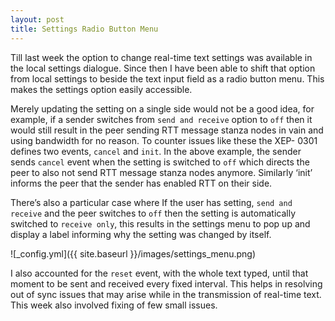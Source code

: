 ```yaml
---
layout: post
title: Settings Radio Button Menu
---
```


Till last week the option to change real-time text settings was available in the local settings dialogue. Since then I have been able to shift that option from local settings to beside the text input field as a radio button menu. This makes the settings option easily accessible.

Merely updating the setting on a single side would not be a good idea, for example, if a sender switches from `send and receive` option to `off` then it would still result in the peer sending RTT message stanza nodes in vain and using bandwidth for no reason. To counter issues like these the XEP- 0301 defines two events, `cancel` and `init`. In the above example, the sender sends `cancel` event when the setting is switched to `off` which directs the peer to also not send RTT message stanza nodes anymore. Similarly ‘init’ informs the peer that the sender has enabled RTT on their side.

There’s also a particular case where If the user has setting, `send and receive` and the peer switches to `off` then the setting is automatically switched to `receive only`, this results in the settings menu to pop up and display a label informing why the setting was changed by itself.

![_config.yml]({{ site.baseurl }}/images/settings_menu.png)

I also accounted for the `reset` event, with the whole text typed, until that moment to be sent and received every fixed interval. This helps in resolving out of sync issues that may arise while in the transmission of real-time text. This week also involved fixing of few small issues.
